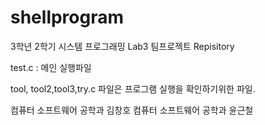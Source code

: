 # shellprogram

3학년 2학기 시스템 프로그래밍 Lab3
팀프로젝트 Repisitory

test.c : 메인 실행파일

tool, tool2,tool3,try.c 파일은 프로그램 실행을 확인하기위한 파일. 

컴퓨터 소프트웨어 공학과 김창호
컴퓨터 소프트웨어 공학과 윤근철
